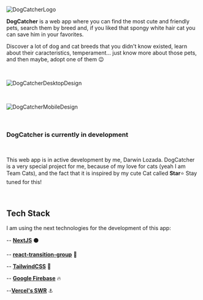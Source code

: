![DogCatcherLogo](https://i.imgur.com/zzdifdG.png)
<br />

**DogCatcher** is a web app where you can find the most cute and friendly pets, search them by breed and, if you liked that spongy white hair cat you can save him in your favorites.

Discover a lot of dog and cat breeds that you didn't know existed, learn about their caracteristics, temperament... just know more about those pets, and then maybe, adopt one of them :wink:

<br />

![DogCatcherDesktopDesign](https://i.imgur.com/ZgthJMJ.png)

<br />

![DogCatcherMobileDesign](https://i.imgur.com/9V6Y102.png)

<br />

### DogCatcher is currently in development

<br />

This web app is in active development by me, Darwin Lozada. DogCatcher is a very special project for me, because of my love for cats (yeah I am Team Cats), and the fact that it is inspired by my cute Cat called **Star**:star: Stay tuned for this!

<br />

## Tech Stack

I am using the next technologies for the development of this app:

-- **[NextJS](https://nextjs.org/)** :black_circle:

-- **[react-transition-group](https://reactcommunity.org/react-transition-group/)** :small_blue_diamond:

-- **[TailwindCSS](https://tailwindcss.com/)** :ocean:

-- **[Google Firebase](https://firebase.google.com/?hl=es)** :fire:

--**[Vercel's SWR](https://swr.vercel.app/)** :anchor:
